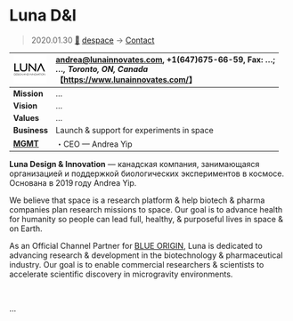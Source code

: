 # Luna D&I
> 2020.01.30 [🚀](../../index/index.md) [despace](../index.md) → [Contact](../contact.md)

|[![](../f/con/l/lunadni_logo1_thumb.png)](../f/con/l/lunadni_logo1.png)|<andrea@lunainnovates.com>, +1(647)675-66-59, Fax: …;<br> *…, Toronto, ON, Canada*<br> 【<https://www.lunainnovates.com/>】|
|:--|:--|
|**Mission**|…|
|**Vision**|…|
|**Values**|…|
|**Business**|Launch & support for experiments in space|
|**[MGMT](../mgmt.md)**|・CEO — Andrea Yip|

**Luna Design & Innovation** — канадская компания, занимающаяся организацией и поддержкой биологических экспериментов в космосе. Основана в 2019 году Andrea Yip.

We believe that space is a research platform & help biotech & pharma companies plan research missions to space. Our goal is to advance health for humanity so people can lead full, healthy, & purposeful lives in space & on Earth.

As an Official Channel Partner for [BLUE ORIGIN](blue_origin.md), Luna is dedicated to advancing research & development in the biotechnology & pharmaceutical industry. Our goal is to enable commercial researchers & scientists to accelerate scientific discovery in microgravity environments.


<p style="page-break-after:always"> </p>

…
